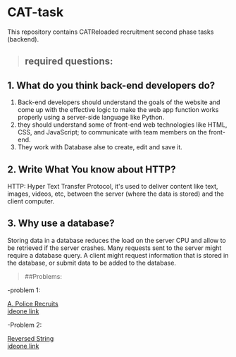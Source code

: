 # CAT-task
This repository contains CATReloaded recruitment second phase tasks (backend).

>## required questions:

## 1. What do you think back-end developers do?

1. Back-end developers should understand the goals of the website and come up with the effective logic to make the web app function works properly using a server-side language like Python.<br/>
2. they should understand some of front-end web technologies like HTML, CSS, and JavaScript; to communicate with team members on the front-end.<br/>
2. They work with Database alse to create, edit and save it.<br/>

## 2. Write What You know about HTTP?

HTTP: Hyper Text Transfer Protocol, it's used to deliver content like text, images, videos, etc, between the server (where the data is stored) and the client computer.

## 3. Why use a database?

Storing data in a database reduces the load on the server CPU and allow to be retrieved if the server crashes.
Many requests sent to the server might require a database query. A client might request information that is stored in the database, or submit data to be added to the database. 

>##Problems:

-problem 1:

[A. Police Recruits](https://github.com/moaazelsayed1/CAT-task/blob/main/APoliceRecruits.cpp)</br>
[ideone link](https://ideone.com/noj0Wx)

-Problem 2:

[Reversed String](https://github.com/moaazelsayed1/CAT-task/blob/main/reversedString.cpp)</br>
[ideone link](https://ideone.com/02hOKB)
